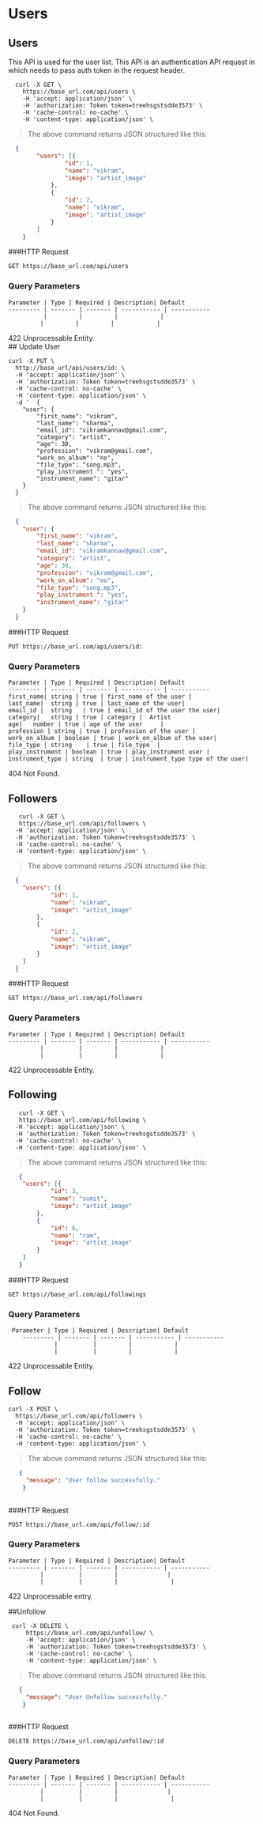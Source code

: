 
# Users

## Users

This API is used for the user list.
This API is an authentication API request in which needs to pass auth token in the request header.

```shell
  curl -X GET \
    https://base_url.com/api/users \
    -H 'accept: application/json' \
    -H 'authorization: Token token=treehsgstsdde3573' \
    -H 'cache-control: no-cache' \
    -H 'content-type: application/json' \
  ```

> The above command returns JSON structured like this:

```json
  {
    	"users": [{
    			"id": 1,
    			"name": "vikram",
    			"image": "artist_image"
    		},
    		{
    			"id": 2,
    			"name": "vikram",
    			"image": "artist_image"
    		}
    	]
    }
```

###HTTP Request

`GET https://base_url.com/api/users`

### Query Parameters

    Parameter | Type | Required | Description| Default
    --------- | ------- | ------- | ----------- | -----------
              |         |         |            |
             |         |         |            |
   
<aside class="warning"> 422 Unprocessable Entity.</aside>
## Update User

```shell
curl -X PUT \
  http://base_url/api/users/id: \
  -H 'accept: application/json' \
  -H 'authorization: Token token=treehsgstsdde3573' \
  -H 'cache-control: no-cache' \
  -H 'content-type: application/json' \
  -d '  {
    "user": {
        "first_name": "vikram",
        "last_name": "sharma",
        "email_id": "vikramkannav@gmail.com",
        "category": "artist",
        "age": 30,
        "profession": "vikram@gmail.com",
        "work_on_album": "no",
        "file_type": "song.mp3",
        "play_instrument ": "yes",
        "instrument_name": "gitar"
    }
  }
```

> The above command returns JSON structured like this:

```json
  {
  	"user": {
  		"first_name": "vikram",
  		"last_name": "sharma",
  		"email_id": "vikramkannav@gmail.com",
  		"category": "artist",
  		"age": 30,
  		"profession": "vikram@gmail.com",
  		"work_on_album": "no",
  		"file_type": "song.mp3",
  		"play_instrument ": "yes",
  		"instrument_name": "gitar"
  	}
  }
```

###HTTP Request

`PUT https://base_url.com/api/users/id:`

### Query Parameters

    Parameter | Type | Required | Description| Default
    --------- | ------- | ------- | ----------- | -----------
    first_name| string | true | first_name of the user |   
    last_name|  string | true | last_name of the user|  
    email_id |  string   | true | email_id of the user the user|  
    category|   string | true | category |  Artist
    age|   number | true | age of the user     |  
    profession | string | true | profession of the user |
    work_on_album | boolean | true | work_on_album of the user|
    file_type | string    | true | file_type  |
    play_instrument | boolean | true | play_instrument user |
    instrument_type | string  | true | instrument_type type of the user|

<aside class="warning"> 404 Not Found.</aside>


    
## Followers

```shell
   curl -X GET \
   https://base_url.com/api/followers \
  -H 'accept: application/json' \
  -H 'authorization: Token token=treehsgstsdde3573' \
  -H 'cache-control: no-cache' \
  -H 'content-type: application/json' \
 ```

> The above command returns JSON structured like this:

```json
  {
  	"users": [{
  			"id": 1,
  			"name": "vikram",
  			"image": "artist_image"
  		},
  		{
  			"id": 2,
  			"name": "vikram",
  			"image": "artist_image"
  		}
  	]
  }
```
###HTTP Request

`GET https://base_url.com/api/followers`

### Query Parameters

    Parameter | Type | Required | Description| Default
    --------- | ------- | ------- | ----------- | -----------
             |          |         |            |
             |          |         |            |
        
<aside class="warning"> 422 Unprocessable Entity. </aside>


## Following

```shell
   curl -X GET \
   https://base_url.com/api/following \
  -H 'accept: application/json' \
  -H 'authorization: Token token=treehsgstsdde3573' \
  -H 'cache-control: no-cache' \
  -H 'content-type: application/json' \
```

> The above command returns JSON structured like this:

```json
   {
   	"users": [{
   			"id": 3,
   			"name": "sumit",
   			"image": "artist_image"
   		},
   		{
   			"id": 6,
   			"name": "ram",
   			"image": "artist_image"
   		}
   	]
   }
```
###HTTP Request

`GET https://base_url.com/api/followings`

### Query Parameters

     Parameter | Type | Required | Description| Default
        --------- | ------- | ------- | ----------- | -----------
                 |          |         |            |
                 |          |         |            |
            
<aside class="warning"> 422 Unprocessable Entity. </aside>



## Follow

```shell
curl -X POST \
  https://base_url.com/api/followers \
  -H 'accept: application/json' \
  -H 'authorization: Token token=treehsgstsdde3573' \
  -H 'cache-control: no-cache' \
  -H 'content-type: application/json' \
  ```

> The above command returns JSON structured like this:

```json
   {
     "message": "User follow successfully."
    }
  
```
###HTTP Request

`POST https://base_url.com/api/follow/:id`

### Query Parameters

    Parameter | Type | Required | Description| Default
    --------- | ------- | ------- | ----------- | -----------
             |          |         |              |
             |          |         |               |
             
             
<aside class="warning">422 Unprocessable entry.</aside>


##Unfollow

```shell
 curl -X DELETE \
     https://base_url.com/api/unfollow/ \
     -H 'accept: application/json' \
     -H 'authorization: Token token=treehsgstsdde3573' \
     -H 'cache-control: no-cache' \
     -H 'content-type: application/json' \
```

> The above command returns JSON structured like this:

```json
   {
     "message": "User Unfollow successfully."
    }
  
```
###HTTP Request

`DELETE https://base_url.com/api/unfollow/:id`

### Query Parameters

    Parameter | Type | Required | Description| Default
    --------- | ------- | ------- | ----------- | -----------
             |          |         |              |
             |          |         |               |
<aside class="warning"> 404 Not Found.</aside>

